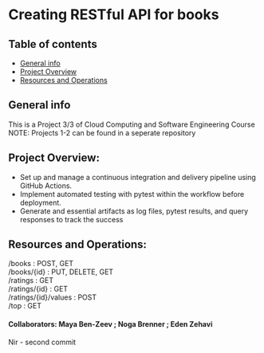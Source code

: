 # Creating RESTful API for books
## Table of contents
* [General info](#general-info)
* [Project Overview](#Project-Overview)
* [Resources and Operations](#Resources-and-Operations)

## General info
This is a Project 3/3 of Cloud Computing and Software Engineering Course
NOTE: Projects 1-2 can be found in a seperate repository

## Project Overview:
* Set up and manage a continuous integration and delivery pipeline using GitHub Actions.
* Implement automated testing with pytest within the workflow before deployment.
* Generate and essential artifacts as log files, pytest results, and query responses to track the success

## Resources and Operations:
/books : POST, GET<br />
/books/{id} : PUT, DELETE, GET<br />
/ratings : GET<br />
/ratings/{id} : GET<br />
/ratings/{id}/values : POST<br />
/top : GET

#### Collaborators: Maya Ben-Zeev ; Noga Brenner ; Eden Zehavi

Nir - second commit

